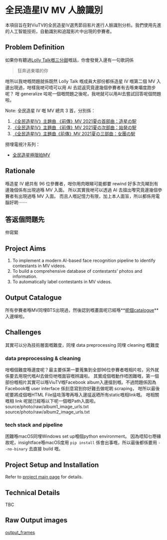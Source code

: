 # 全民造星IV MV 人臉識別

本項目旨在對ViuTV的全民造星IV選秀節目影片進行人臉識別分析。我們使用先進的人工智能技術，自動識別和追蹤影片中出現的參賽者。

## Problem Definition

如果你有聽過[Lolly Talk嘅三分甜](https://youtu.be/cTtBqzGI-HM?si=LGG1-lxP52m3lNPI)嘅話，你會發覺入邊有一句歌詞係

> 狂奔過東壩的你  

咁所以我哋嘅問題就係既然 Lolly Talk 嘅成員大部份都係造星 IV 嘅第二個 MV 入邊出現過，咁樣我哋可唔可以用 AI 去認返究竟邊幾個參賽者有去喺東壩度跑步呢？
咁 generalize 咗呢一個嘅問題之後呢，我哋就可以用AI去嘗試回答呢個問題啦。

Note: 全民造星 IV 嘅 MV 總共 3 首，分別係：  
1. [《全民造星IV》主題曲 《前傳》MV 2021夏の首部曲：造星の駅](https://youtu.be/IpuMy0PcPAE?si=54EeV1wjap1IkEeW)  
2. [《全民造星IV》主題曲 《前傳》MV 2021夏の次部曲：始発の駅](https://youtu.be/2thpVqZsKHA?si=Vam2rSjE8sGh2cde)  
3. [《全民造星IV》主題曲《前傳》MV 2021夏の三部曲：女團の駅](https://youtu.be/O8MOUs0sz4U?si=nzdA3CcE10TKcykb)  

撈埋電視汁系列：
- [全民造星極限拍MV](https://youtu.be/gizlTwFUL1M?si=H_ozM3ixzzg77JUp)

## Rationale

喺造星 IV 總共有 96 位參賽者，咁你用肉眼睇可能都要 rewind 好多次先睇到有邊幾個係有出現過喺 MV 入面。
所以其實我哋可以透過 AI 去搵出嚟究竟邊幾個參賽者有出現過喺 MV 入面。
而且人嘅記憶力有限，加上本人面盲，所以都係用電腦好啲⋯⋯

## 答返個問題先

仲寫緊

<!--
返返正題先，「狂奔過東壩的你」係第二個 MV 入面出現嘅片段嚟。
喺 MV 入面嘅 00:48-00:55，02:10-02:13，02:39-02:40 02:49
都有剪輯到相關嘅片段，
所以hui哋就可以集中處理呢幾個片段入面嘅參賽者啦。
-->


## Project Aims

1. To implement a modern AI-based face recognition pipeline to identify contestants in MV videos.
2. To build a comprehensive database of contestants' photos and information.
3. To automatically label contestants in MV videos.

## Output Catalogue
所有參賽者喺MV同埋BTS出現過，然後認到嘅畫面呢已經喺**[呢個catalogue](catalogue.md)**入邊㗎啦。

## Challenges

其實可以分為技術層面嘅難度，同埋 data preprocessing 同埋 cleaning 嘅難度

### data preprocessing & cleaning
咁嗰個難度喺邊度呢？最主要係第一要蒐集到全部96位參賽者嘅相片啦，另外就係要去用現代嘅AI去做佢哋嘅面容嘅辨識啦。
其實成個嘅動作唔困難嘅，第一個部份嘅相片其實可以喺ViuTV嘅Facebook album入邊搵到嘅。不過問題係因為Facebook嘅 user interface 係刻意寫到你好難去做呢啲 scraping， 咁所以最後呢要將成個嘅HTML File掹咗落嚟再喺入邊掹返晒所有static嘅相link嘅。
咁相關嘅相 link 呢就已經喺以下呢一個嘅Path入面啦。
source/photo/raw/album1_image_urls.txt
source/photo/raw/album2_image_urls.txt

### tech stack and pipeline

困難喺macOS同埋Windows set up嗰個python environment。
因為唔知乜嘢緣故呢，insightface喺macOS度用 ```pip install``` 係會出事嘅，所以最後都係要用 ```--no-binary``` 去直接 build 嘅。

## Project Setup and Installation

Refer to [project main page](https://github.com/yellowcandle/mv-face-recognition) for details.

## Technical Details

TBC

## Raw Output images

[output_frames](https://github.com/yellowcandle/mv-face-recognition/tree/main/output_frames)

